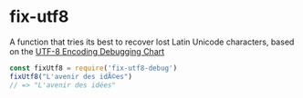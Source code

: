 # fix-utf8

A function that tries its best to recover lost Latin Unicode characters, based on the [UTF-8 Encoding Debugging Chart](http://www.i18nqa.com/debug/utf8-debug.html#dbg)

```js
const fixUtf8 = require('fix-utf8-debug')
fixUtf8("L'avenir des idÃ©es")
// => "L'avenir des idées"
```
